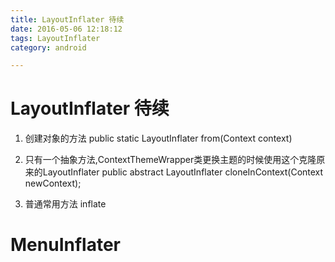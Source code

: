 ```yaml
---
title: LayoutInflater 待续
date: 2016-05-06 12:18:12
tags: LayoutInflater
category: android

---
```


# LayoutInflater 待续

1. 创建对象的方法
	 public static LayoutInflater from(Context context)

2. 只有一个抽象方法,ContextThemeWrapper类更换主题的时候使用这个克隆原来的LayoutInflater
	 public abstract LayoutInflater cloneInContext(Context newContext);


3. 普通常用方法
	inflate


# MenuInflater



